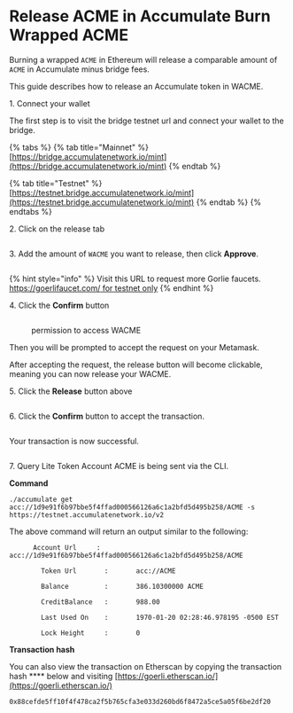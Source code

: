 # Release ACME in Accumulate Burn Wrapped ACME

Burning a wrapped `ACME` in Ethereum will release a comparable amount of `ACME` in Accumulate minus bridge fees.

This guide describes how to release an Accumulate token in WACME.

1\. Connect your wallet

The first step is to visit the bridge testnet url and connect your wallet to the bridge.&#x20;

{% tabs %}
{% tab title="Mainnet" %}
[https://bridge.accumulatenetwork.io/mint](https://bridge.accumulatenetwork.io/mint)
{% endtab %}

{% tab title="Testnet" %}
[https://testnet.bridge.accumulatenetwork.io/mint](https://testnet.bridge.accumulatenetwork.io/mint)
{% endtab %}
{% endtabs %}

2\. Click on the release tab

<figure><img src="../../.gitbook/assets/Screenshot 2022-11-18 at 17.43.50.png" alt=""><figcaption></figcaption></figure>

3\. Add the amount of `WACME` you want to release, then click **Approve**.

<figure><img src="../../.gitbook/assets/Screenshot 2022-11-18 at 17.45.02.png" alt=""><figcaption></figcaption></figure>

{% hint style="info" %}
Visit this URL to request more Gorlie faucets. [https://goerlifaucet.com/ for testnet only](https://goerlifaucet.com/)
{% endhint %}

4\. Click the **Confirm** button

<figure><img src="../../.gitbook/assets/Screenshot 2022-11-18 at 17.51.14.png" alt=""><figcaption><p>permission to access WACME</p></figcaption></figure>

Then you will be prompted to accept the request on your Metamask.

After accepting the request, the release button will become clickable, meaning you can now release your WACME.

5\. Click the **Release** button above

<figure><img src="../../.gitbook/assets/Screenshot 2022-11-18 at 17.52.12.png" alt=""><figcaption></figcaption></figure>

6\. Click the **Confirm** button to accept the transaction.

<figure><img src="../../.gitbook/assets/Screenshot 2022-11-18 at 17.52.47.png" alt=""><figcaption></figcaption></figure>

Your transaction is now successful.

<figure><img src="../../.gitbook/assets/Screenshot 2022-11-18 at 17.53.01.png" alt=""><figcaption></figcaption></figure>

7\. Query Lite Token Account ACME is being sent via the CLI.

**Command**&#x20;

```
./accumulate get acc://1d9e91f6b97bbe5f4ffad000566126a6c1a2bfd5d495b258/ACME -s https://testnet.accumulatenetwork.io/v2 
```

The above command will return an output similar to the following:

```
      Account Url     :       acc://1d9e91f6b97bbe5f4ffad000566126a6c1a2bfd5d495b258/ACME 

        Token Url       :       acc://ACME 

        Balance         :       386.10300000 ACME 

        CreditBalance   :       988.00 

        Last Used On    :       1970-01-20 02:28:46.978195 -0500 EST 

        Lock Height     :       0 
```

**Transaction hash**

You can also view the transaction on Etherscan by copying the transaction hash **** below and visiting [https://goerli.etherscan.io/](https://goerli.etherscan.io/)

```
0x88cefde5ff10f4f478ca2f5b765cfa3e033d260bd6f8472a5ce5a05f6be2df20
```

<figure><img src="../../.gitbook/assets/Screenshot 2022-11-18 at 17.55.54.png" alt=""><figcaption></figcaption></figure>
